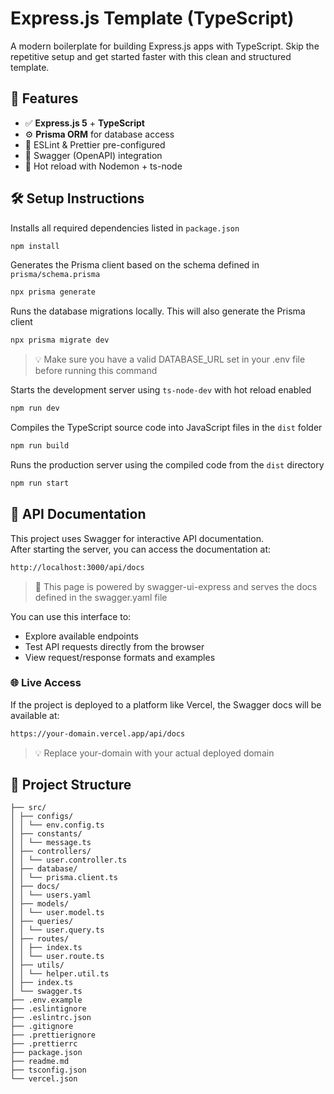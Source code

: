# Express.js Template (TypeScript)

A modern boilerplate for building Express.js apps with TypeScript. Skip the repetitive setup and get started faster with this clean and structured template.

## 🚀 Features

- ✅ **Express.js 5** + **TypeScript**
- ⚙️ **Prisma ORM** for database access
- 🧠 ESLint & Prettier pre-configured
- 📄 Swagger (OpenAPI) integration
- 🔁 Hot reload with Nodemon + ts-node

## 🛠 Setup Instructions

Installs all required dependencies listed in `package.json`
```bash
npm install
```
Generates the Prisma client based on the schema defined in `prisma/schema.prisma`
```bash
npx prisma generate
```
Runs the database migrations locally. This will also generate the Prisma client
```bash
npx prisma migrate dev
```
> 💡 Make sure you have a valid DATABASE_URL set in your .env file before running this command

Starts the development server using `ts-node-dev` with hot reload enabled
```bash
npm run dev
```
Compiles the TypeScript source code into JavaScript files in the `dist` folder
```bash
npm run build
```
Runs the production server using the compiled code from the `dist` directory
```bash
npm run start
```

## 📘 API Documentation
This project uses Swagger for interactive API documentation. <br>
After starting the server, you can access the documentation at:
```bash
http://localhost:3000/api/docs
```
> 🧪 This page is powered by swagger-ui-express and serves the docs defined in the swagger.yaml file

You can use this interface to:

- Explore available endpoints
- Test API requests directly from the browser
- View request/response formats and examples

### 🌐 Live Access
If the project is deployed to a platform like Vercel, the Swagger docs will be available at:
```bash
https://your-domain.vercel.app/api/docs
```
> 💡 Replace your-domain with your actual deployed domain

## 📂 Project Structure

```
├── src/
│ ├── configs/
│ │ └── env.config.ts
│ ├── constants/
│ │ └── message.ts
│ ├── controllers/
│ │ └── user.controller.ts
│ ├── database/
│ │ └── prisma.client.ts
│ ├── docs/
│ │ └── users.yaml
│ ├── models/
│ │ └── user.model.ts
│ ├── queries/
│ │ └── user.query.ts
│ ├── routes/
│ │ ├── index.ts
│ │ └── user.route.ts
│ ├── utils/
│ │ └── helper.util.ts
│ ├── index.ts
│ └── swagger.ts
├── .env.example
├── .eslintignore
├── .eslintrc.json
├── .gitignore
├── .prettierignore
├── .prettierrc
├── package.json
├── readme.md
├── tsconfig.json
└── vercel.json
```
